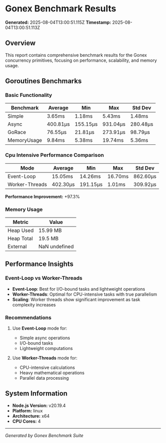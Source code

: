 # Gonex Benchmark Results

**Generated:** 2025-08-04T13:00:51.115Z
**Timestamp:** 2025-08-04T13:00:51.113Z

## Overview

This report contains comprehensive benchmark results for the Gonex concurrency primitives, focusing on performance, scalability, and memory usage.

## Goroutines Benchmarks

### Basic Functionality

| Benchmark   | Average  | Min      | Max      | Std Dev  |
| ----------- | -------- | -------- | -------- | -------- |
| Simple      | 3.65ms   | 1.18ms   | 5.43ms   | 1.48ms   |
| Async       | 400.81μs | 155.15μs | 931.04μs | 280.48μs |
| GoRace      | 76.55μs  | 21.81μs  | 273.91μs | 98.79μs  |
| MemoryUsage | 9.84ms   | 5.38ms   | 19.74ms  | 5.36ms   |
### Cpu Intensive Performance Comparison

| Mode | Average | Min | Max | Std Dev |
|------|---------|-----|-----|---------|
| Event-Loop | 15.05ms | 14.26ms | 16.70ms | 862.60μs |
| Worker-Threads | 402.30μs | 191.15μs | 1.01ms | 309.92μs |

**Performance Improvement:** +97.3%

### Memory Usage

| Metric | Value |
|--------|-------|
| Heap Used | 15.99 MB |
| Heap Total | 19.5 MB |
| External | NaN undefined |



## Performance Insights

### Event-Loop vs Worker-Threads

- **Event-Loop**: Best for I/O-bound tasks and lightweight operations
- **Worker-Threads**: Optimal for CPU-intensive tasks with true parallelism
- **Scaling**: Worker threads show significant improvement as task complexity increases

### Recommendations

1. Use **Event-Loop** mode for:
   - Simple async operations
   - I/O-bound tasks
   - Lightweight computations

2. Use **Worker-Threads** mode for:
   - CPU-intensive calculations
   - Heavy mathematical operations
   - Parallel data processing

## System Information

- **Node.js Version:** v20.19.4
- **Platform:** linux
- **Architecture:** x64
- **CPU Cores:** 4

---

*Generated by Gonex Benchmark Suite*
